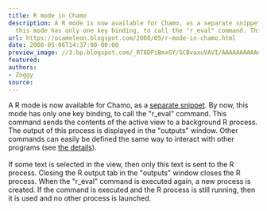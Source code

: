 ```yaml
---
title: R mode in Chamo
description: A R mode is now available for Chamo, as a separate snippet . By now,
  this mode has only one key binding, to call the "r_eval" command. This ...
url: https://ocameleon.blogspot.com/2008/05/r-mode-in-chamo.html
date: 2008-05-06T14:37:00-00:00
preview_image: //3.bp.blogspot.com/_RT8DPiBmxGY/SCBvaxuVAVI/AAAAAAAAAAo/LOXoepGGYx8/w1200-h630-p-k-no-nu/r_mode.png
featured:
authors:
- Zoggy
source:
---
```


A R mode is now available for Chamo, as a <a href="http://home.gna.org/cameleon/snippets.en.html">separate snippet</a>. By now, this mode has only one key binding, to call the &quot;r_eval&quot; command. This command sends the contents of the active view to a background R process. The output of this process is displayed in the &quot;outputs&quot; window. Other commands can easily be defined the same way to interact with other programs (see <a href="http://home.gna.org/cameleon/snippets/code_R_mode.html">the details</a>).<br/><br/>If some text is selected in the view, then only this text is sent to the R process. Closing the R output tab in the &quot;outputs&quot; window closes the R process. When the &quot;r_eval&quot; command is executed again, a new process is created. If the command is executed and the R process is still running, then it is used and no other process is launched.<br/><br/><a href="http://3.bp.blogspot.com/_RT8DPiBmxGY/SCBvaxuVAVI/AAAAAAAAAAo/LOXoepGGYx8/s1600-h/r_mode.png" onblur="try {parent.deselectBloggerImageGracefully();} catch(e) {}"><img src="http://3.bp.blogspot.com/_RT8DPiBmxGY/SCBvaxuVAVI/AAAAAAAAAAo/LOXoepGGYx8/s320/r_mode.png" style="margin: 0px auto 10px; display: block; text-align: center; cursor: pointer;" alt="" border="0"/></a>

